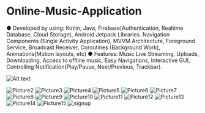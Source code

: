 # Online-Music-Application
● Developed by using: Kotlin, Java, Firebase(Authentication, Realtime Database, Cloud Storage),
Android Jetpack Libraries. Navigation Components (Single Activity Application), MVVM Architecture,
Foreground Service, Broadcast Receiver, Coroutines (Background Work), Animations(Motion layouts,
etc)
● Features: Music Live Streaming, Uploads, Downloading, Access to offline music, Easy
Navigations, Interactive GUI, Controlling Notification(Play/Pause, Next/Previous, Trackbar).

<img src="C:\Users\mandeep singh\Pictures\Picture2.jpg" alt="Alt text" title="Optional title">


![Picture2](https://user-images.githubusercontent.com/72296970/232227150-2b6fb4e4-3a6f-410e-890d-0ffed28e5e57.jpg)
![Picture3](https://user-images.githubusercontent.com/72296970/232227199-909acca8-ebc6-4946-9e08-eb45d0a4eb81.jpg)
![Picture4](https://user-images.githubusercontent.com/72296970/232227203-17c96d41-2864-497d-8877-dc086a7003df.jpg)
![Picture5](https://user-images.githubusercontent.com/72296970/232227206-c18a02ed-c0fb-45de-b98c-35e46a5ed0f3.jpg)
![Picture6](https://user-images.githubusercontent.com/72296970/232227209-6607849c-5d2a-413e-8d8d-fb5fcf9535a7.jpg)
![Picture7](https://user-images.githubusercontent.com/72296970/232227211-315c6b97-14ce-4ccd-939d-dcd5aac6531d.jpg)
![Picture8](https://user-images.githubusercontent.com/72296970/232227212-8668e338-847e-4d77-b537-8ac33d8bc446.jpg)
![Picture9](https://user-images.githubusercontent.com/72296970/232227214-59572df2-136c-4933-ad41-472148cbc6eb.jpg)
![Picture10](https://user-images.githubusercontent.com/72296970/232227215-5ab5d7aa-58d2-4617-acad-3c9d6323f873.jpg)
![Picture11](https://user-images.githubusercontent.com/72296970/232227217-eb9ea48b-b348-4b6c-8588-5c4a75a24499.jpg)
![Picture12](https://user-images.githubusercontent.com/72296970/232227221-8292007a-5de8-4545-b800-c4a4d1d1eb34.jpg)
![Picture13](https://user-images.githubusercontent.com/72296970/232227224-598e8b7b-b043-4020-a56f-fc8220dae341.jpg)
![Picture14](https://user-images.githubusercontent.com/72296970/232227228-a8016e66-1485-43e6-9cf1-c9616061b886.jpg)
![Picture15](https://user-images.githubusercontent.com/72296970/232227233-2869cbbe-ddfe-4d40-8084-0fddbee2fdfc.jpg)
![signup](https://user-images.githubusercontent.com/72296970/232227242-d2e9a693-f9e9-4a4d-821f-54f70af1c84b.jpg)
